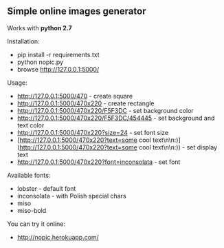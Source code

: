 Simple online images generator
------------------------------

Works with **python 2.7**

Installation:

* pip install -r requirements.txt
* python nopic.py
* browse http://127.0.0.1:5000/

Usage:
* http://127.0.0.1:5000/470 - create square
* http://127.0.0.1:5000/470x220 - create rectangle
* http://127.0.0.1:5000/470x220/F5F3DC - set background color
* http://127.0.0.1:5000/470x220/F5F3DC/454445 - set background and text color
* http://127.0.0.1:5000/470x220?size=24 - set font size
* [http://127.0.0.1:5000/470x220?text=some cool text\n\n:)](http://127.0.0.1:5000/470x220?text=some cool text\\n\\n:\)) - set display text
* http://127.0.0.1:5000/470x220?font=inconsolata - set font

Available fonts:
* lobster - default font
* inconsolata - with Polish special chars
* miso
* miso-bold


You can try it online:

* http://nopic.herokuapp.com/
